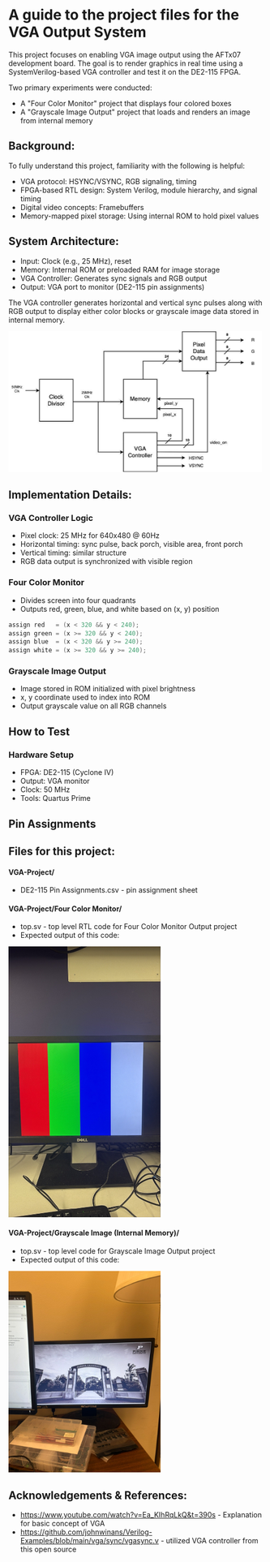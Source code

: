 # A guide to the project files for the VGA Output System
This project focuses on enabling VGA image output using the AFTx07 development board. The goal is to render graphics in real time using a SystemVerilog-based VGA controller and test it on the DE2-115 FPGA.

Two primary experiments were conducted:
- A "Four Color Monitor" project that displays four colored boxes
- A "Grayscale Image Output" project that loads and renders an image from internal memory

## Background:
To fully understand this project, familiarity with the following is helpful:
- VGA protocol: HSYNC/VSYNC, RGB signaling, timing
- FPGA-based RTL design: System Verilog, module hierarchy, and signal timing
- Digital video concepts: Framebuffers
- Memory-mapped pixel storage: Using internal ROM to hold pixel values

## System Architecture:
- Input: Clock (e.g., 25 MHz), reset
- Memory: Internal ROM or preloaded RAM for image storage
- VGA Controller: Generates sync signals and RGB output
- Output: VGA port to monitor (DE2-115 pin assignments)

The VGA controller generates horizontal and vertical sync pulses along with RGB output to display either color blocks or grayscale image data stored in internal memory.

<img src="img/system_RTL.png" alt="RTL Diagram" width="500"/>

## Implementation Details:

### VGA Controller Logic
- Pixel clock: 25 MHz for 640x480 @ 60Hz
- Horizontal timing: sync pulse, back porch, visible area, front porch
- Vertical timing: similar structure
- RGB data output is synchronized with visible region

### Four Color Monitor
- Divides screen into four quadrants
- Outputs red, green, blue, and white based on (x, y) position

```c
assign red   = (x < 320 && y < 240);
assign green = (x >= 320 && y < 240);
assign blue  = (x < 320 && y >= 240);
assign white = (x >= 320 && y >= 240);
```

### Grayscale Image Output
- Image stored in ROM initialized with pixel brightness
- x, y coordinate used to index into ROM
- Output grayscale value on all RGB channels

## How to Test
### Hardware Setup
- FPGA: DE2-115 (Cyclone IV)
- Output: VGA monitor
- Clock: 50 MHz
- Tools: Quartus Prime

## Pin Assignments



## Files for this project:
#### VGA-Project/
- DE2-115 Pin Assignments.csv - pin assignment sheet

#### VGA-Project/Four Color Monitor/
- top.sv - top level RTL code for Four Color Monitor Output project
- Expected output of this code: 

<img src="img/four_color.png" alt="Four Color Monitor Output" width="300"/>

#### VGA-Project/Grayscale Image (Internal Memory)/
- top.sv - top level code for Grayscale Image Output project
- Expected output of this code: 

<img src="img/gray_image.png" alt="Grayscale Output" width="300"/>

## Acknowledgements & References:
- https://www.youtube.com/watch?v=Ea_KIhRqLkQ&t=390s - Explanation for basic concept of VGA
- https://github.com/johnwinans/Verilog-Examples/blob/main/vga/sync/vgasync.v - utilized VGA controller from this open source
